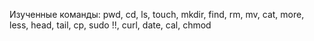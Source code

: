 Изученные команды: pwd, cd, ls, touch, mkdir, find, rm, mv, cat, more, less, head, tail, cp, sudo !!, curl, date, cal, chmod